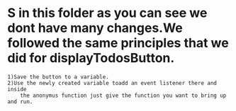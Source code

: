 S in this folder as you can see we dont have many changes.We followed the same principles that we did for displayTodosButton.
==============================================================================

	1)Save the button to a variable.
	2)Use the newly created variable toadd an event listener there and inside
		the anonymus function just give the function you want to bring up and run.